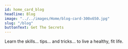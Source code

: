 ```yaml
---
id: home_card_blog
headline: Blog
image: "../../images/Home/blog-card-300x650.jpg"
slug: "/blog"
buttonText: Get The Secrets
---
```


Learn the skills… tips… and tricks… to live a healthy, fit life.
